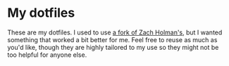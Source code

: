 # My dotfiles

These are my dotfiles. I used to use [a fork of Zach Holman's][1], but I wanted
something that worked a bit better for me. Feel free to reuse as much as you'd
like, though they are highly tailored to my use so they might not be too helpful
for anyone else.

[1]: https://github.com/benburwell/dotfiles-deprecated

